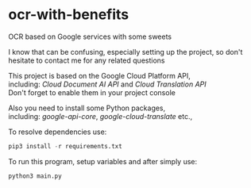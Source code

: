 # ocr-with-benefits
OCR based on Google services with some sweets  

I know that can be confusing, especially setting up the project, so
don't hesitate to contact me for any related questions

This project is based on the Google Cloud Platform API,  
including: *Cloud Document AI API* and *Cloud Translation API*  
Don't forget to enable them in your project console

Also you need to install some Python packages,  
including: *google-api-core*, *google-cloud-translate* etc.,  

To resolve dependencies use:  
```Python
pip3 install -r requirements.txt
```

To run this program, setup variables and after simply use:  
```Python
python3 main.py
```
